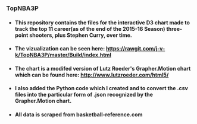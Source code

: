 ### TopNBA3P
- #### This repository contains the files for the interactive D3 chart made to track the top 11 career(as of the end of the 2015-16 Season) three-point shooters, plus Stephen Curry, over time.

- #### The vizualization can be seen here: https://rawgit.com/j-v-k/TopNBA3P/master/Build/index.html
 
- ####  The chart is a modifed version of Lutz Roeder's Grapher.Motion chart which can be found here: http://www.lutzroeder.com/html5/

- #### I also added the Python code which I created and to convert the .csv files into the particular form of .json recognized by the Grapher.Motion chart. 

- #### All data is scraped from basketball-reference.com
